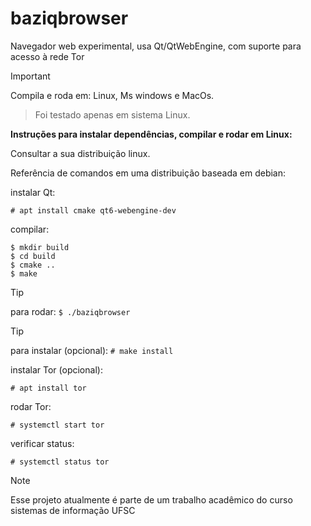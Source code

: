 # baziqbrowser
Navegador web experimental, usa Qt/QtWebEngine,  com suporte para acesso à rede Tor

> [!IMPORTANT]
Compila e roda em: Linux, Ms windows e MacOs.
> Foi testado apenas em sistema Linux.

**Instruções para instalar dependências, compilar e rodar em Linux:**

Consultar a sua distribuição linux.

Referência de comandos em uma distribuição baseada em debian:

instalar Qt:

` # apt install cmake qt6-webengine-dev `

compilar:

```
$ mkdir build
$ cd build
$ cmake ..
$ make
```

> [!TIP]
para rodar:
` $ ./baziqbrowser `

> [!TIP]
para instalar (opcional):
` # make install `

instalar Tor (opcional):

` # apt install tor `

rodar Tor:

` # systemctl start tor `

verificar status:

` # systemctl status tor `

> [!NOTE]
Esse projeto atualmente é parte de um trabalho acadêmico do curso sistemas de informação UFSC
